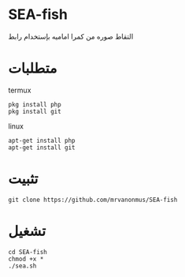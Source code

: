 # SEA-fish
التقاط صوره من كمرا اماميه بإستخدام رابط

# متطلبات 
termux
```
pkg install php
pkg install git
```
linux
```
apt-get install php 
apt-get install git
```

# تثبيت 
```
git clone https://github.com/mrvanonmus/SEA-fish
```
# تشغيل 
```
cd SEA-fish
chmod +x *
./sea.sh
``` 

